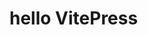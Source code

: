 <!--
 * @Version: 
 * @Company: Venus
 * @Date: 2021-04-08 10:37:41
 * @LastEditors: Kian_
 * @LastEditTime: 2021-04-08 10:37:50
-->

# hello VitePress